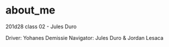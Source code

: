 # about_me
201d28 class 02 - Jules Duro

Driver: Yohanes Demissie
Navigator: Jules  Duro & Jordan Lesaca
